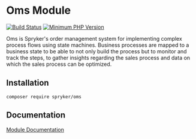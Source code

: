 # Oms Module
[![Build Status](https://travis-ci.org/spryker/oms.svg)](https://travis-ci.org/spryker/oms)
[![Minimum PHP Version](https://img.shields.io/badge/php-%3E%3D%207.3-8892BF.svg)](https://php.net/)

Oms is Spryker's order management system for implementing complex process flows using state machines. Business processes are mapped to a business state to be able to not only build the process but to monitor and track the steps, to gather insights regarding the sales process and data on which the sales process can be optimized.

## Installation

```
composer require spryker/oms
```

## Documentation

[Module Documentation](https://academy.spryker.com/developing_with_spryker/module_guide/checkout_process/oms/oms.html)
